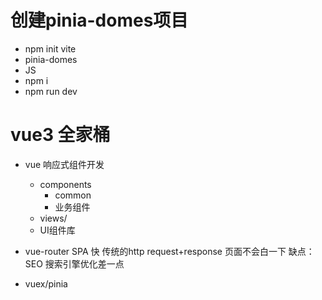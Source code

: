 # 创建pinia-domes项目
- npm init vite
- pinia-domes
- JS
- npm i
- npm run dev

# vue3 全家桶
- vue 响应式组件开发
    - components
        - common
        - 业务组件
    - views/
    - UI组件库
- vue-router
    SPA 快 传统的http request+response
    页面不会白一下
    缺点：SEO 搜索引擎优化差一点

- vuex/pinia
